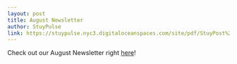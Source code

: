 ```yaml
---
layout: post
title: August Newsletter
author: StuyPulse
link: https://stuypulse.nyc3.digitaloceanspaces.com/site/pdf/StuyPost%20August%202022.pdf
---
```

Check out our August Newsletter right [here](https://stuypulse.nyc3.digitaloceanspaces.com/site/pdf/StuyPost%20August%202022.pdf)!
